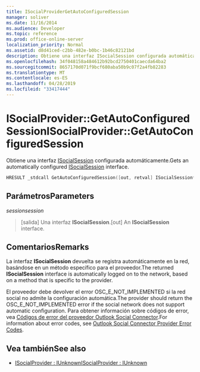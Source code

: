 ```yaml
---
title: ISocialProviderGetAutoConfiguredSession
manager: soliver
ms.date: 11/16/2014
ms.audience: Developer
ms.topic: reference
ms.prod: office-online-server
localization_priority: Normal
ms.assetid: d8d41ced-c2bb-482e-b0bc-1b46c82121bd
description: Obtiene una interfaz ISocialSession configurada automáticamente.
ms.openlocfilehash: 34f048158a484612b92bcd2750401caecda64ba2
ms.sourcegitcommit: 8657170d071f9bcf680aba50b9c07f2a4fb82283
ms.translationtype: MT
ms.contentlocale: es-ES
ms.lasthandoff: 04/28/2019
ms.locfileid: "33417444"
---
```

# <a name="isocialprovidergetautoconfiguredsession"></a><span data-ttu-id="a3dae-103">ISocialProvider::GetAutoConfiguredSession</span><span class="sxs-lookup"><span data-stu-id="a3dae-103">ISocialProvider::GetAutoConfiguredSession</span></span>

<span data-ttu-id="a3dae-104">Obtiene una interfaz [ISocialSession](isocialsessioniunknown.md) configurada automáticamente.</span><span class="sxs-lookup"><span data-stu-id="a3dae-104">Gets an automatically configured [ISocialSession](isocialsessioniunknown.md) interface.</span></span> 
  
```cpp
HRESULT _stdcall GetAutoConfiguredSession([out, retval] ISocialSession** session);
```

## <a name="parameters"></a><span data-ttu-id="a3dae-105">Parámetros</span><span class="sxs-lookup"><span data-stu-id="a3dae-105">Parameters</span></span>

<span data-ttu-id="a3dae-106">_session_</span><span class="sxs-lookup"><span data-stu-id="a3dae-106">_session_</span></span>
  
> <span data-ttu-id="a3dae-107">[salida] Una interfaz **ISocialSession**.</span><span class="sxs-lookup"><span data-stu-id="a3dae-107">[out] An **ISocialSession** interface.</span></span> 
    
## <a name="remarks"></a><span data-ttu-id="a3dae-108">Comentarios</span><span class="sxs-lookup"><span data-stu-id="a3dae-108">Remarks</span></span>

<span data-ttu-id="a3dae-109">La interfaz **ISocialSession** devuelta se registra automáticamente en la red, basándose en un método específico para el proveedor.</span><span class="sxs-lookup"><span data-stu-id="a3dae-109">The returned **ISocialSession** interface is automatically logged on to the network, based on a method that is specific to the provider.</span></span> 
  
<span data-ttu-id="a3dae-110">El proveedor debe devolver el error OSC_E_NOT_IMPLEMENTED si la red social no admite la configuración automática.</span><span class="sxs-lookup"><span data-stu-id="a3dae-110">The provider should return the OSC_E_NOT_IMPLEMENTED error if the social network does not support automatic configuration.</span></span> <span data-ttu-id="a3dae-111">Para obtener información sobre códigos de error, vea [Códigos de error del proveedor Outlook Social Connector](outlook-social-connector-provider-error-codes.md).</span><span class="sxs-lookup"><span data-stu-id="a3dae-111">For information about error codes, see [Outlook Social Connector Provider Error Codes](outlook-social-connector-provider-error-codes.md).</span></span>
  
## <a name="see-also"></a><span data-ttu-id="a3dae-112">Vea también</span><span class="sxs-lookup"><span data-stu-id="a3dae-112">See also</span></span>

- [<span data-ttu-id="a3dae-113">ISocialProvider : IUnknown</span><span class="sxs-lookup"><span data-stu-id="a3dae-113">ISocialProvider : IUnknown</span></span>](isocialprovideriunknown.md)

